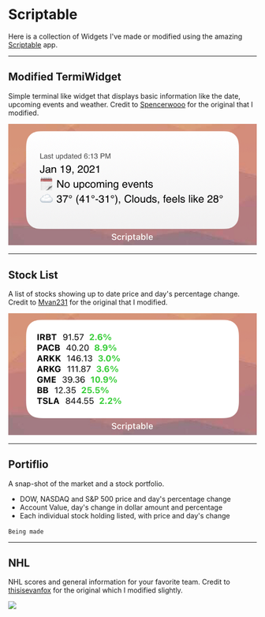 # Scriptable

Here is a collection of Widgets I've made or modified using the amazing [Scriptable](https://apps.apple.com/us/app/scriptable/id1405459188) app.

- - - 

## Modified TermiWidget 
Simple terminal like widget that displays basic information like the date, upcoming events and weather. Credit to [Spencerwooo](https://gist.github.com/spencerwooo/7955aefc4ffa5bc8ae7c83d85d05e7a4) for the original that I modified. 

![](https://github.com/kyleboas/scriptable/blob/main/images/3A417EA7-07AD-474E-AD46-CEC1A800CD27.jpeg)

- - - 

## Stock List

A list of stocks showing up to date price and day's percentage change. Credit to [Mvan231](https://github.com/mvan231/Scriptable/blob/main/Transparent%20StockChange.js) for the original that I modified.

![](https://github.com/kyleboas/scriptable/blob/main/images/BC1BEEF9-25CA-455F-B867-BA33E2E4A3CA.jpeg)

- - - 

## Portiflio 

A snap-shot of the market and a stock portfolio. 

* DOW, NASDAQ and S&P 500 price and day's percentage change
* Account Value, day's change in dollar amount and percentage 
* Each individual stock holding listed, with price and day's change

````Being made````

- - - 

## NHL 

NHL scores and general information for your favorite team. Credit to [thisisevanfox](https://github.com/thisisevanfox/nhl-my-team-ios-widget) for the original which I modified slightly.

![](https://github.com/kyleboas/scriptable/blob/main/images/A18E4D42-EB81-437B-B92B-D76A87F9F7E3.jpeg)
